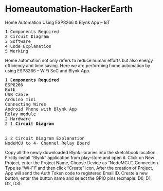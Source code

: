 # Homeautomation-HackerEarth
Home Automation Using ESP8266 & Blynk App – IoT
<pre>
1 Components Required
2 Circuit Diagram
3 Software
4 Code Explanation
5 Working
</pre>

Home automation not only refers to reduce human efforts but also energy efficiency and time saving. Here we are performing home automation by using ESP8266 – WiFi SoC and Blynk App.

<pre>
1 <b>Components Required</b>
ESP8266
Bulb
USB Cable
Arduino mini
Connecting Wires
Android Phone with Blynk App
Relay module
2.Hardware
2.1 <b>Circuit Diagram</b>


2.2 Circuit Diagram Explanation
NodeMCU to 4- Channel Relay Board
</pre>

Copy all the newly downloaded Blynk libraries into the sketchbook location. Firstly install “Blynk” application from play-store and open it. Click on New Project, enter the Project Name, Choose Device as “NodeMCU“, Connection Type as “Wi-Fi” and then click “Create” icon. After the creation of Project, App will send the Auth Token code to registered Email ID. Create a new button, enter the button name and select the GPIO pins (exmaple: D0, D1, D2, D3).
